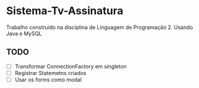 # Sistema-Tv-Assinatura
Trabalho construído na disciplina de Linguagem de Programação 2. Usando Java e MySQL


## TODO 

* [ ] Transformar ConnectionFactory em singleton 
* [ ] Registrar Statemetns criados 
* [ ] Usar os forms como modal 
